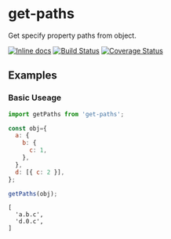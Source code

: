 # get-paths

Get specify property paths from object.

[![Inline docs](http://inch-ci.org/github/Envisio/get-paths.svg?branch=master&style=shields)](http://inch-ci.org/github/Envisio/get-paths) [![Build Status](https://travis-ci.org/Envisio/get-paths.svg?branch=master)](https://travis-ci.org/Envisio/get-paths) [![Coverage Status](https://coveralls.io/repos/github/Envisio/get-paths/badge.svg?branch=master)](https://coveralls.io/github/Envisio/get-paths?branch=master)

## Examples

### Basic Useage

```js
import getPaths from 'get-paths';

const obj={
  a: {
    b: {
      c: 1,
    },
  },
  d: [{ c: 2 }],
};

getPaths(obj);
```
```
[
  'a.b.c',
  'd.0.c',
]
```